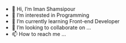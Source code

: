 - 👋 Hi, I’m Iman Shamsipour
- 👀 I’m interested in Programming
- 🌱 I’m currently learning Front-end Developer
- 💞️ I’m looking to collaborate on ...
- 📫 How to reach me ...

<!---
LH444/LH444 is a ✨ special ✨ repository because its `README.md` (this file) appears on your GitHub profile.
You can click the Preview link to take a look at your changes.
--->
